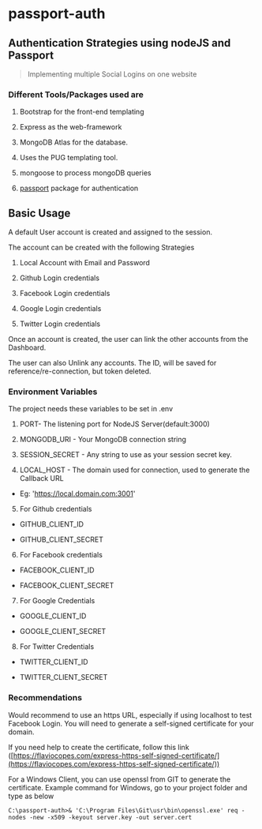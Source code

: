 # passport-auth

## Authentication Strategies using nodeJS and Passport

> Implementing multiple Social Logins on one website

### Different Tools/Packages used are

1. Bootstrap for the front-end templating

2. Express as the web-framework

3. MongoDB Atlas for the database.

4. Uses the PUG templating tool.

5. mongoose to process mongoDB queries

6. [passport](https://www.npmjs.com/package/passport) package for authentication

## Basic Usage

A default User account is created and assigned to the session.

The account can be created with the following Strategies

1. Local Account with Email and Password

2. Github Login credentials

3. Facebook Login credentials

4. Google Login credentials

5. Twitter Login credentials

Once an account is created, the user can link the other accounts from the Dashboard.

The user can also Unlink any accounts. The ID, will be saved for reference/re-connection, but token deleted.

### Environment Variables

The project needs these variables to be set in .env

1. PORT- The listening port for NodeJS Server(default:3000)

2. MONGODB_URI - Your MongoDB connection string

3. SESSION_SECRET - Any string to use as your session secret key.

4. LOCAL_HOST - The domain used for connection, used to generate the Callback URL

- Eg: 'https://local.domain.com:3001'

5. For Github credentials

- GITHUB_CLIENT_ID

- GITHUB_CLIENT_SECRET

6. For Facebook credentials

- FACEBOOK_CLIENT_ID

- FACEBOOK_CLIENT_SECRET

7. For Google Credentials

- GOOGLE_CLIENT_ID

- GOOGLE_CLIENT_SECRET

8. For Twitter Credentials

- TWITTER_CLIENT_ID

- TWITTER_CLIENT_SECRET

### Recommendations

Would recommend to use an https URL, especially if using localhost to test Facebook Login.
You will need to generate a self-signed certificate for your domain.

If you need help to create the certificate, follow this link ([https://flaviocopes.com/express-https-self-signed-certificate/](https://flaviocopes.com/express-https-self-signed-certificate/))

For a Windows Client, you can use openssl from GIT to generate the certificate.
Example command for Windows, go to your project folder and type as below

```
C:\passport-auth>& 'C:\Program Files\Git\usr\bin\openssl.exe' req -nodes -new -x509 -keyout server.key -out server.cert
```
